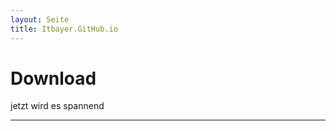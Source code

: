 ```yaml
---
layout: Seite
title: Itbayer.GitHub.io
---
```


# Download

jetzt wird es spannend

-----------------------------
